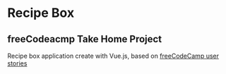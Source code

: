 # Recipe Box
## freeCodeacmp Take Home Project
Recipe box application create with Vue.js, based on [freeCodeCamp user stories](https://www.freecodecamp.org/learn/coding-interview-prep/take-home-projects/build-a-recipe-box)
